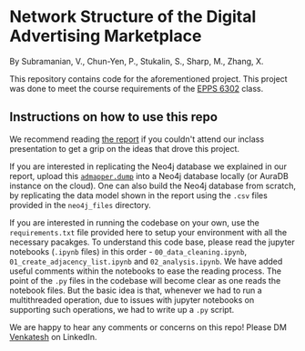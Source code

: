 # Network Structure of the Digital Advertising Marketplace
By Subramanian, V., Chun-Yen, P., Stukalin, S., Sharp, M., Zhang, X.

This repository contains code for the aforementioned project. This project was done to meet the course requirements of the [EPPS 6302](https://catalog.utdallas.edu/2021/graduate/courses/epps6302) class.

## Instructions on how to use this repo
We recommend reading [the report](https://github.com/VenkiPhy6/admapper/blob/main/Admapper_Project_Report.pdf) if you couldn't attend our inclass presentation to get a grip on the ideas that drove this project. 

If you are interested in replicating the Neo4j database we explained in our report, upload this [`admapper.dump`](https://drive.google.com/file/d/1JpYsUGDlpQP3Dvq--1P46Km03weGfIxF/view?usp=share_link) into a Neo4j database locally (or AuraDB instance on the cloud). One can also build the Neo4j database from scratch, by replicating the data model shown in the report using the `.csv` files provided in the `neo4j_files` directory.

If you are interested in running the codebase on your own, use the `requirements.txt` file provided here to setup your environment with all the necessary pacakges. To understand this code base, please read the jupyter notebooks (`.ipynb` files) in this order - `00_data_cleaning.ipynb`, `01_create_adjacency_list.ipynb` and `02_analysis.ipynb`. We have added useful comments within the notebooks to ease the reading process. The point of the `.py` files in the codebase will become clear as one reads the notebook files. But the basic idea is that, whenever we had to run a multithreaded operation, due to issues with jupyter notebooks on supporting such operations, we had to write up a `.py` script.

We are happy to hear any comments or concerns on this repo! Please DM [Venkatesh](https://www.linkedin.com/in/venkateshutd/) on LinkedIn.
